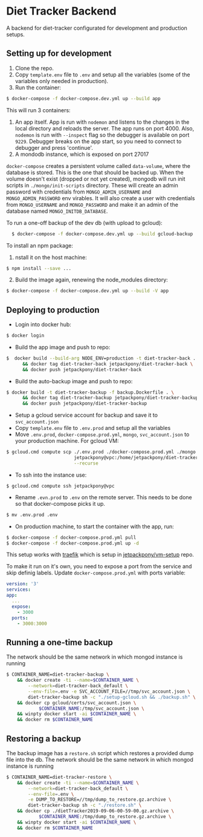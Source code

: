 # Diet Tracker Backend

A backend for diet-tracker configurated for development and production setups.

## Setting up for development

  1. Clone the repo.
  2. Copy `template.env` file to `.env` and setup all the variables (some of the
  variables only needed in production).
  3. Run the container:
  ```bash
  $ docker-compose -f docker-compose.dev.yml up --build app
  ```
This will run 3 containers:

  1. An app itself. App is run with `nodemon` and listens
  to the changes in the local directory and reloads the server. The app runs on
  port 4000. Also, `nodemon` is run with `--inspect` flag so the debugger is
  available on port `9229`. Debugger breaks on the app start, so you need to
  connect to debugger and press 'continue'.
  2. A mondodb instance, which is exposed on port 27017

`docker-compose` creates a persistent volume called `data-volume`, where the
database is stored. This is the one that should be backed up. When the volume doesn't
exist (dropped or not yet created), mongodb will run init scripts in `./mongo/init-scripts`
directory. These will create an admin password with credentials from `MONGO_ADMIN_USERNAME`
and `MONGO_ADMIN_PASSWORD` env virables. It will also create a user with
credentials from `MONGO_USERNAME` and `MONGO_PASSWORD` and make it an admin
of the database named `MONGO_INITDB_DATABASE`.

To run a one-off backup of the dev db (with upload to gcloud):

```bash
  $ docker-compose -f docker-compose.dev.yml up --build gcloud-backup
```

To install an npm package:
  1. nstall it on the host machine:
  ```bash
  $ npm install --save ...
  ```
  2. Build the image again, renewing the node_modules directory:
  ```bash
  $ docker-compose -f docker-compose.dev.yml up --build -V app
  ```

## Deploying to production

  * Login into docker hub:
  ```bash
  $ docker login
  ```
  
  * Build the app image and push to repo:
  ```bash
  $  docker build --build-arg NODE_ENV=production -t diet-tracker-back . \
        && docker tag diet-tracker-back jetpackpony/diet-tracker-back \
        && docker push jetpackpony/diet-tracker-back
  ```
  * Build the auto-backup image and push to repo:
  ```bash
  $ docker build -t diet-tracker-backup -f backup.Dockerfile . \
        && docker tag diet-tracker-backup jetpackpony/diet-tracker-backup \
        && docker push jetpackpony/diet-tracker-backup
  ```
  * Setup a gcloud service account for backup and save it to `svc_account.json`
  * Copy `template.env` file to `.env.prod` and setup all the variables
  * Move `.env.prod`, `docker-compose.prod.yml`, `mongo`, `svc_account.json`
  to your production machine. For gcloud VM:
  ```bash
  $ gcloud.cmd compute scp ./.env.prod ./docker-compose.prod.yml ./mongo ./gcloud/certs/svc_account.json \
                           jetpackpony@vpc:/home/jetpackpony/diet-tracker-back \
                           --recurse
  ```
  * To ssh into the instance use:
  ```
  $ gcloud.cmd compute ssh jetpackpony@vpc
  ```
  * Rename `.evn.prod` to `.env` on the remote server. This needs to be done
  so that docker-compose picks it up.
  ```bash
  $ mv .env.prod .env
  ```
  * On production machine, to start the container with the app, run:
  ```bash
  $ docker-compose -f docker-compose.prod.yml pull
  $ docker-compose -f docker-compose.prod.yml up -d
  ```
  This setup works with [traefik](https://docs.traefik.io/user-guide/docker-and-lets-encrypt/)
which is setup in [jetpackpony/vm-setup](https://github.com/jetpackpony/vm-setup) repo.
  
  To make it run on it's own, you need to expose a port from the service and skip
  definig labels. Update `docker-compose.prod.yml` with ports variable:
  ```yml
version: '3'
services:
  app:
    ...
    expose:
      - 3000
    ports:
      - 3000:3000
  ```
## Running a one-time backup

  The network should be the same network in which mongod instance is running
  ```bash
  $ CONTAINER_NAME=diet-tracker-backup \
      && docker create -ti --name=$CONTAINER_NAME \
          --network=diet-tracker-back_default \
          --env-file=.env -e SVC_ACCOUNT_FILE=//tmp/svc_account.json \
          diet-tracker-backup sh -c "./setup-gcloud.sh && ./backup.sh" \
      && docker cp gcloud/certs/svc_account.json \
              $CONTAINER_NAME:/tmp/svc_account.json \
      && winpty docker start -ai $CONTAINER_NAME \
      && docker rm $CONTAINER_NAME
  ```

## Restoring a backup

  The backup image has a `restore.sh` script which restores a provided dump file
  into the db. The network should be the same network in which mongod instance is running
  ```bash
  $ CONTAINER_NAME=diet-tracker-restore \
      && docker create -ti --name=$CONTAINER_NAME \
          --network=diet-tracker-back_default \
          --env-file=.env \
          -e DUMP_TO_RESTORE=//tmp/dump_to_restore.gz.archive \
          diet-tracker-backup sh -c "./restore.sh" \
      && docker cp ./dietTracker2019-09-06-00-59-00.gz.archive \
              $CONTAINER_NAME:/tmp/dump_to_restore.gz.archive \
      && winpty docker start -ai $CONTAINER_NAME \
      && docker rm $CONTAINER_NAME
  ```
